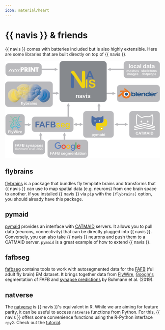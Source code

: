 ```yaml
---
icon: material/heart
---
```


# {{ navis }} & friends

{{ navis }} comes with batteries included but is also highly extensible. Here are
some libraries that are built directly on top of {{ navis }}.

![NAVis ecosystem](_static/navis_ecosystem.png)

## flybrains

[flybrains](https://github.com/navis-org/navis-flybrains) is a package that
bundles fly template brains and transforms that {{ navis }} can use to map spatial
data (e.g. neurons) from one brain space to another. If you installed {{ navis }}
via ``pip`` with the ``[flybrains]`` option, you should already have this package.

## pymaid

[pymaid](https://pymaid.readthedocs.io/en/latest/) provides an interface with
[CATMAID](https://catmaid.readthedocs.io/en/stable/) servers. It allows
you to pull data (neurons, connectivity) that can be directly plugged into
{{ navis }}. Conversely, you can also take {{ navis }} neurons and push them to a
CATMAID server. ``pymaid`` is a great example of how to extend {{ navis }}.

## fafbseg

[fafbseg](https://fafbseg-py.readthedocs.io/en/latest/index.html) contains
tools to work with autosegmented data for the
[FAFB](https://www.temca2data.org) (full adult fly brain)
EM dataset. It brings together data from [FlyWire](https://flywire.ai/),
[Google's](http://fafb-ffn1.storage.googleapis.com/landing.html) segmentation
of FAFB and [synapse predictions](https://github.com/funkelab/synful) by
Buhmann et al. (2019).

## natverse

The [natverse](http://natverse.org/) is {{ navis }}'s equivalent in R. While we
are aiming for feature parity, it can be useful to access ``natverse`` functions
from Python. For this, {{ navis }} offers some convenience functions using the
R-Python interface ``rpy2``. Check out the [tutorial](generated/gallery/).
